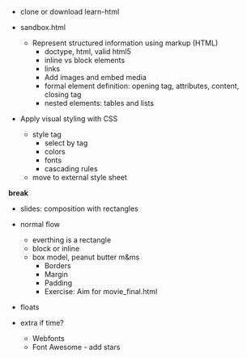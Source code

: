 - clone or download learn-html

- sandbox.html
  - Represent structured information using markup (HTML)
    - doctype, html, valid html5  
    - inline vs block elements
    - links
    - Add images and embed media
    - formal element definition: opening tag, attributes, content, closing tag
    - nested elements: tables and lists

- Apply visual styling with CSS
  - style tag
    - select by tag
    - colors
    - fonts
    - cascading rules
  - move to external style sheet
  
**break**

- slides: composition with rectangles
- normal flow
  - everthing is a rectangle
  - block or inline
  - box model, peanut butter m&ms
    - Borders
    - Margin
    - Padding
    - Exercise: Aim for movie_final.html

- floats

- extra if time?
  - Webfonts
  - Font Awesome - add stars


